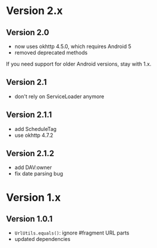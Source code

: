 
# Version 2.x

## Version 2.0

- now uses okhttp 4.5.0, which requires Android 5
- removed deprecated methods

If you need support for older Android versions, stay with 1.x.

## Version 2.1

- don't rely on ServiceLoader anymore

## Version 2.1.1

- add ScheduleTag
- use okhttp 4.7.2

## Version 2.1.2

- add DAV:owner
- fix date parsing bug


# Version 1.x

## Version 1.0.1

- `UrlUtils.equals()`: ignore #fragment URL parts
- updated dependencies
